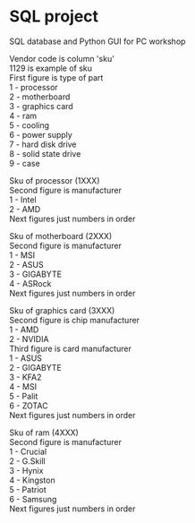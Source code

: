 # SQL project
SQL database and Python GUI for PC workshop
  
Vendor code is column 'sku'  
1129 is example of sku  
First figure is type of part  
	1 - processor  
	2 - motherboard   
	3 - graphics card  
	4 - ram  
	5 - cooling  
	6 - power supply  
	7 - hard disk drive  
	8 - solid state drive  
	9 - case  
  
Sku of processor (1XXX)  
Second figure is manufacturer  
	1 - Intel  
	2 - AMD  
Next figures just numbers in order  
  
Sku of motherboard (2XXX)  
Second figure is manufacturer  
	1 - MSI  
	2 - ASUS  
	3 - GIGABYTE  
	4 - ASRock  
Next figures just numbers in order  
  
Sku of graphics card (3XXX)  
Second figure is chip manufacturer  
	1 - AMD  
	2 - NVIDIA  
Third figure is card manufacturer  
	1 - ASUS  
	2 - GIGABYTE  
	3 - KFA2  
	4 - MSI  
	5 - Palit  
	6 - ZOTAC  
Next figures just numbers in order  
  
Sku of ram (4XXX)  
Second figure is manufacturer  
	1 - Crucial  
	2 - G.Skill  
	3 - Hynix  
	4 - Kingston  
	5 - Patriot  
	6 - Samsung  
Next figures just numbers in order  
  
